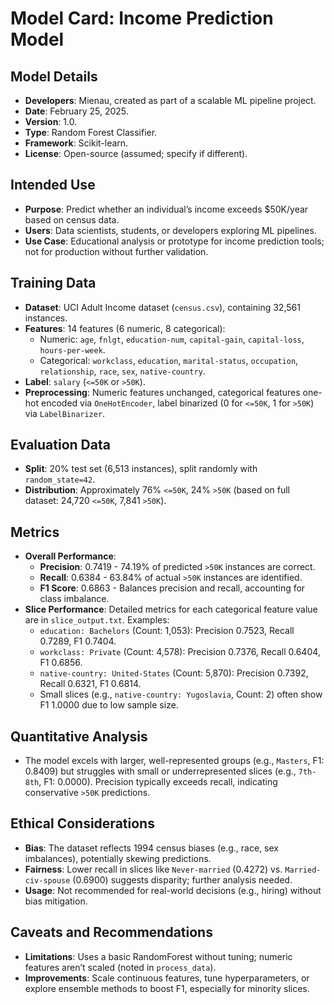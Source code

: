 # Model Card: Income Prediction Model

## Model Details
- **Developers**: Mienau, created as part of a scalable ML pipeline project.
- **Date**: February 25, 2025.
- **Version**: 1.0.
- **Type**: Random Forest Classifier.
- **Framework**: Scikit-learn.
- **License**: Open-source (assumed; specify if different).

## Intended Use
- **Purpose**: Predict whether an individual’s income exceeds $50K/year based on census data.
- **Users**: Data scientists, students, or developers exploring ML pipelines.
- **Use Case**: Educational analysis or prototype for income prediction tools; not for production without further validation.

## Training Data
- **Dataset**: UCI Adult Income dataset (`census.csv`), containing 32,561 instances.
- **Features**: 14 features (6 numeric, 8 categorical):
  - Numeric: `age`, `fnlgt`, `education-num`, `capital-gain`, `capital-loss`, `hours-per-week`.
  - Categorical: `workclass`, `education`, `marital-status`, `occupation`, `relationship`, `race`, `sex`, `native-country`.
- **Label**: `salary` (`<=50K` or `>50K`).
- **Preprocessing**: Numeric features unchanged, categorical features one-hot encoded via `OneHotEncoder`, label binarized (0 for `<=50K`, 1 for `>50K`) via `LabelBinarizer`.

## Evaluation Data
- **Split**: 20% test set (6,513 instances), split randomly with `random_state=42`.
- **Distribution**: Approximately 76% `<=50K`, 24% `>50K` (based on full dataset: 24,720 `<=50K`, 7,841 `>50K`).

## Metrics
- **Overall Performance**:
  - **Precision**: 0.7419 - 74.19% of predicted `>50K` instances are correct.
  - **Recall**: 0.6384 - 63.84% of actual `>50K` instances are identified.
  - **F1 Score**: 0.6863 - Balances precision and recall, accounting for class imbalance.
- **Slice Performance**: Detailed metrics for each categorical feature value are in `slice_output.txt`. Examples:
  - `education: Bachelors` (Count: 1,053): Precision 0.7523, Recall 0.7289, F1 0.7404.
  - `workclass: Private` (Count: 4,578): Precision 0.7376, Recall 0.6404, F1 0.6856.
  - `native-country: United-States` (Count: 5,870): Precision 0.7392, Recall 0.6321, F1 0.6814.
  - Small slices (e.g., `native-country: Yugoslavia`, Count: 2) often show F1 1.0000 due to low sample size.

## Quantitative Analysis
- The model excels with larger, well-represented groups (e.g., `Masters`, F1: 0.8409) but struggles with small or underrepresented slices (e.g., `7th-8th`, F1: 0.0000). Precision typically exceeds recall, indicating conservative `>50K` predictions.

## Ethical Considerations
- **Bias**: The dataset reflects 1994 census biases (e.g., race, sex imbalances), potentially skewing predictions.
- **Fairness**: Lower recall in slices like `Never-married` (0.4272) vs. `Married-civ-spouse` (0.6900) suggests disparity; further analysis needed.
- **Usage**: Not recommended for real-world decisions (e.g., hiring) without bias mitigation.

## Caveats and Recommendations
- **Limitations**: Uses a basic RandomForest without tuning; numeric features aren’t scaled (noted in `process_data`).
- **Improvements**: Scale continuous features, tune hyperparameters, or explore ensemble methods to boost F1, especially for minority slices.